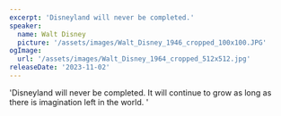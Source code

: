 ```yaml
---
excerpt: 'Disneyland will never be completed.'
speaker:
  name: Walt Disney
  picture: '/assets/images/Walt_Disney_1946_cropped_100x100.JPG'
ogImage:
  url: '/assets/images/Walt_Disney_1964_cropped_512x512.jpg'
releaseDate: '2023-11-02'
---
```


'Disneyland will never be completed. It will continue to grow as long as there is imagination left in the world.'
